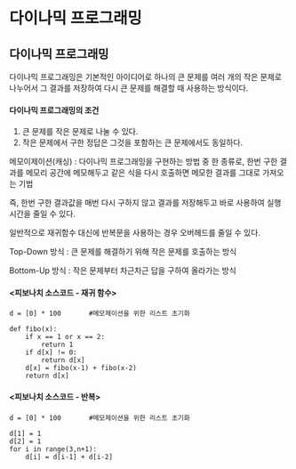 # 다이나믹 프로그래밍


## 다이나믹 프로그래밍
다이나믹 프로그래밍은 기본적인 아이디어로 하나의 큰 문제를 여러 개의 작은 문제로 나누어서 그 결과를 저장하여 다시 큰 문제를 해결할 때 사용하는 방식이다.

#### 다이나믹 프로그래밍의 조건
1. 큰 문제를 작은 문제로 나눌 수 있다.
2. 작은 문제에서 구한 정답은 그것을 포함하는 큰 문제에서도 동일하다.


메모이제이션(캐싱) : 다이나믹 프로그래밍을 구현하는 방법 중 한 종류로, 한번 구한 결과를 메모리 공간에 메모해두고 같은 식을 다시 호출하면 메모한 결과를 그대로 가져오는 기법


즉, 한번 구한 결과값을 매번 다시 구하지 않고 결과를 저장해두고 바로 사용하여 실행 시간을 줄일 수 있다.

일반적으로 재귀함수 대신에 반복문을 사용하는 경우 오버헤드를 줄일 수 있다.


Top-Down 방식 : 큰 문제를 해결하기 위해 작은 문제를 호출하는 방식


Bottom-Up 방식 : 작은 문제부터 차근차근 답을 구하여 올라가는 방식

#### <피보나치 소스코드 - 재귀 함수>

    d = [0] * 100       #메모제이션을 위한 리스트 초기화

    def fibo(x):
        if x == 1 or x == 2:
            return 1
        if d[x] != 0:
            return d[x]
        d[x] = fibo(x-1) + fibo(x-2)
        return d[x]

#### <피보나치 소스코드 - 반복>

    d = [0] * 100       #메모제이션을 위한 리스트 초기화

    d[1] = 1
    d[2] = 1
    for i in range(3,n+1):
        d[i] = d[i-1] + d[i-2]
    
